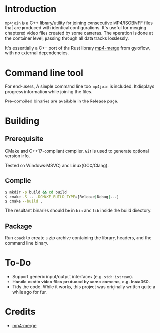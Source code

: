 # Introduction
`mp4join` is a C++ library/utility for joining consecutive MP4/ISOBMFF files that are produced with identical configurations. It's useful for merging chaptered video files created by some cameras.
The operation is done at the container level, passing through all data tracks losslessly.

It's essentially a C++ port of the Rust library [mp4-merge](https://github.com/gyroflow/mp4-merge) from gyroflow, with no external dependencies.

# Command line tool
For end-users, A simple command line tool `mp4join` is included. It displays progress information while joining the files.

Pre-compiled binaries are available in the Release page.


# Building

## Prerequisite
CMake and C++17-compliant compiler. `Git` is used to generate optional version info.

Tested on Windows(MSVC) and Linux(GCC/Clang).

## Compile
```sh
$ mkdir -p build && cd build
$ cmake -S .. -DCMAKE_BUILD_TYPE=[Release|Debug|...]
$ cmake --build .
```
The resultant binaries should be in `bin` and `lib` inside the build directory.

## Package
Run `cpack` to create a zip archive containing the library, headers, and the command line binary.

# To-Do
* Support generic input/output interfaces (e.g. `std::istream`).
* Handle exotic video files produced by some cameras, e.g. Insta360.
* Tidy the code. While it works, this project was originally written quite a while ago for fun.

# Credits
* [mp4-merge](https://github.com/gyroflow/mp4-merge)
